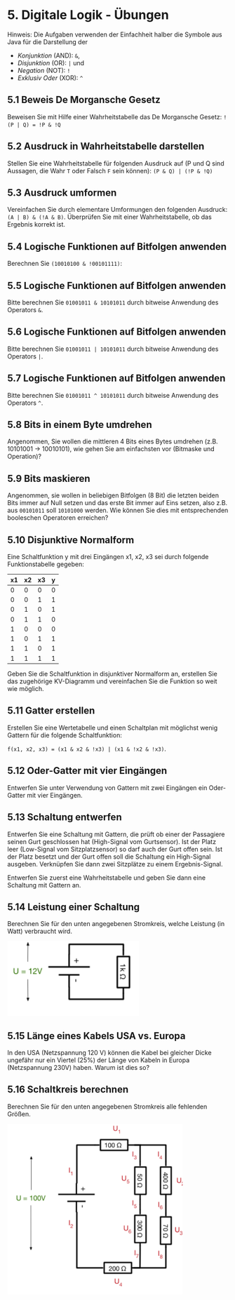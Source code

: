 # 5. Digitale Logik - Übungen

<!-- Chapter: 5 -->

Hinweis: Die Aufgaben verwenden der Einfachheit halber die Symbole aus Java für die Darstellung der

  * _Konjunktion_ (AND): `&`,
  * _Disjunktion_ (OR): `|` und
  * _Negation_ (NOT): `!`
  * _Exklusiv Oder_ (XOR): `^`

## 5.1 Beweis De Morgansche Gesetz
Beweisen Sie mit Hilfe einer Wahrheitstabelle das De Morgansche Gesetz:
`!(P | Q) = !P & !Q`


## 5.2 Ausdruck in Wahrheitstabelle darstellen
Stellen Sie eine Wahrheitstabelle für folgenden Ausdruck auf (P und Q sind Aussagen, die Wahr `T` oder Falsch `F` sein können): `(P & Q) | (!P & !Q)`


## 5.3 Ausdruck umformen
Vereinfachen Sie durch elementare Umformungen den folgenden Ausdruck: `(A | B) & (!A & B)`. Überprüfen Sie mit einer Wahrheitstabelle, ob das Ergebnis korrekt ist.


## 5.4 Logische Funktionen auf Bitfolgen anwenden
Berechnen Sie `(10010100 & !00101111)`:


## 5.5 Logische Funktionen auf Bitfolgen anwenden
Bitte berechnen Sie `01001011 & 10101011` durch bitweise Anwendung des Operators `&`.

## 5.6 Logische Funktionen auf Bitfolgen anwenden
Bitte berechnen Sie `01001011 | 10101011` durch bitweise Anwendung des Operators `|`.

## 5.7 Logische Funktionen auf Bitfolgen anwenden
Bitte berechnen Sie `01001011 ^ 10101011` durch bitweise Anwendung des Operators `^`.

## 5.8 Bits in einem Byte umdrehen
Angenommen, Sie wollen die mittleren 4 Bits eines Bytes umdrehen (z.B. 10101001 -> 10010101), wie gehen Sie am einfachsten vor (Bitmaske und Operation)?


## 5.9 Bits maskieren
Angenommen, sie wollen in beliebigen Bitfolgen (8 Bit) die letzten beiden Bits immer auf Null setzen und das erste Bit immer auf Eins setzen, also z.B. aus `00101011` soll `10101000` werden. Wie können Sie dies mit entsprechenden booleschen Operatoren erreichen?


## 5.10 Disjunktive Normalform
Eine Schaltfunktion y mit drei Eingängen x1, x2, x3 sei durch folgende Funktionstabelle gegeben:

| x1  | x2  | x3  | y  |
|-----|-----|-----|----|
|  0  |   0 |   0 |  0 |
|  0  |   0 |   1 |  1 |
|  0  |   1 |   0 |  1 |
|  0  |   1 |   1 |  0 |
|  1  |   0 |   0 |  0 |
|  1  |   0 |   1 |  1 |
|  1  |   1 |   0 |  1 |
|  1  |   1 |   1 |  1 |

Geben Sie die Schaltfunktion in disjunktiver Normalform an, erstellen Sie das zugehörige KV-Diagramm und vereinfachen Sie die Funktion so weit wie möglich.


## 5.11 Gatter erstellen
Erstellen Sie eine Wertetabelle und einen Schaltplan mit möglichst wenig Gattern für die folgende Schaltfunktion:

`f(x1, x2, x3) = (x1 & x2 & !x3) | (x1 & !x2 & !x3)`.


## 5.12 Oder-Gatter mit vier Eingängen
Entwerfen Sie unter Verwendung von Gattern mit zwei Eingängen ein Oder-Gatter mit vier Eingängen.


## 5.13 Schaltung entwerfen
Entwerfen Sie eine Schaltung mit Gattern, die prüft ob einer der Passagiere seinen Gurt geschlossen hat (High-Signal vom Gurtsensor). Ist der Platz leer (Low-Signal vom Sitzplatzsensor) so darf auch der Gurt offen sein. Ist der Platz besetzt und der Gurt offen soll die Schaltung ein High-Signal ausgeben. Verknüpfen Sie dann zwei Sitzplätze zu einem Ergebnis-Signal.

Entwerfen Sie zuerst eine Wahrheitstabelle und geben Sie dann eine Schaltung mit Gattern an.


## 5.14 Leistung einer Schaltung
Berechnen Sie für den unten angegebenen Stromkreis, welche Leistung (in Watt) verbraucht wird.


<img src="img/stromkreis_einfach.png" width="300">


## 5.15 Länge eines Kabels USA vs. Europa
In den USA (Netzspannung 120 V) können die Kabel bei gleicher Dicke ungefähr nur ein Viertel (25%) der Länge von Kabeln in Europa (Netzspannung 230V) haben. Warum ist dies so?


## 5.16 Schaltkreis berechnen
Berechnen Sie für den unten angegebenen Stromkreis alle fehlenden Größen.

<img src="img/stromkreis_komplex.png" width="400">


